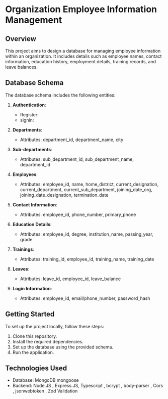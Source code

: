 # Organization Employee Information Management

## Overview

This project aims to design a database for managing employee information within an organization. It includes details such as employee names, contact information, education history, employment details, training records, and leave balances.

## Database Schema

The database schema includes the following entities:

1. **Authentication**:

   - Register:
   - signin:

1. **Departments**:

   - Attributes: department_id, department_name, city

1. **Sub-departments**:

   - Attributes: sub_department_id, sub_department_name, department_id

1. **Employees**:

   - Attributes: employee_id, name, home_district, current_designation, current_department, current_sub_department, joining_date_org, joining_date_designation, termination_date

1. **Contact Information**:

   - Attributes: employee_id, phone_number, primary_phone

1. **Education Details**:

   - Attributes: employee_id, degree, institution_name, passing_year, grade

1. **Trainings**:

   - Attributes: training_id, employee_id, training_name, training_date

1. **Leaves**:

   - Attributes: leave_id, employee_id, leave_balance

1. **Login Information**:
   - Attributes: employee_id, email/phone_number, password_hash

<!-- ## Entity Relationship Diagram (ERD)
![ER Diagram](insert_your_ER_diagram_image_link_here) -->

## Getting Started

To set up the project locally, follow these steps:

1. Clone this repository.
2. Install the required dependencies.
3. Set up the database using the provided schema.
4. Run the application.

## Technologies Used

- Database: MongoDB mongoose
- Backend: Node.JS , Express.JS, Typescript , bcrypt , body-parser , Cors , jsonwebtoken , Zod Validation
